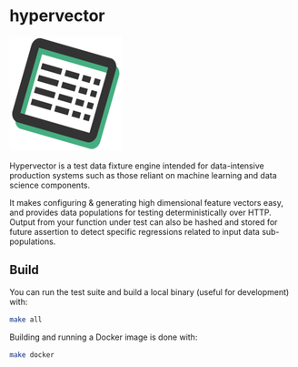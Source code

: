 # hypervector

![hypie](./hypie.png)

Hypervector is a test data fixture engine intended for data-intensive production systems such as those reliant
on machine learning and data science components.

It makes configuring & generating high dimensional feature vectors easy, and provides data populations for testing
deterministically over HTTP. Output from your function under test can also be hashed and stored for future assertion to
detect specific regressions related to input data sub-populations.

## Build

You can run the test suite and build a local binary (useful for development) with:

```bash
make all
```

Building and running a Docker image is done with:

```bash
make docker
```
